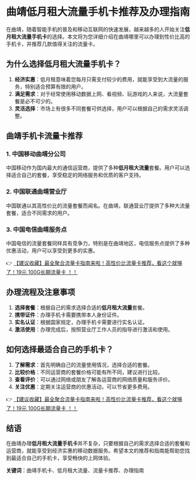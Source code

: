 # 曲靖低月租大流量手机卡推荐及办理指南

在曲靖，随着智能手机的普及和移动互联网的快速发展，越来越多的人开始关注**低月租大流量手机卡**的选择。本文将为您详细介绍在曲靖哪里可以办理到性价比高的手机卡，并推荐几款值得关注的流量卡。

## 为什么选择低月租大流量手机卡？

1. **经济实惠**：低月租意味着您每月只需支付较少的费用，就能享受到大流量的服务，特别适合预算有限的用户。
2. **满足需求**：对于经常使用移动数据上网、看视频、玩游戏的人来说，大流量套餐是必不可少的。
3. **灵活选择**：市场上有很多不同套餐可供选择，用户可以根据自己的需求灵活调整。

## 曲靖手机卡流量卡推荐

### 1. 中国移动曲靖分公司
中国移动作为国内最大的通信运营商，提供了多种**低月租大流量**套餐。用户可以选择适合自己的套餐，享受稳定的网络服务和优质的客户支持。

### 2. 中国联通曲靖营业厅
中国联通以其高性价比的流量套餐而闻名。在曲靖，联通营业厅提供了多种大流量套餐，适合不同需求的用户。

### 3. 中国电信曲靖服务点
中国电信的流量套餐同样具有竞争力，特别是在曲靖地区，电信服务点提供了多种优惠活动，用户可以享受到更多的实惠。

👉 [【建议收藏】最全聚合流量卡指南来啦！高性价比流量卡推荐，看这个就够了！19元 100G长期流量卡 ！！](https://bit.ly/Liuliangka)

## 办理流程及注意事项

1. **选择套餐**：根据自己的需求选择合适的**低月租大流量**套餐。
2. **携带证件**：办理手机卡需要携带本人身份证件。
3. **实名认证**：根据国家规定，办理手机卡需要进行实名认证。
4. **激活使用**：办理完成后，按照营业厅工作人员的指导进行激活和使用。

## 如何选择最适合自己的手机卡？

1. **了解需求**：首先明确自己的流量使用情况，选择合适的套餐。
2. **比较价格**：不同运营商的套餐价格可能有所不同，建议进行比较。
3. **查看评价**：可以通过网络或朋友了解各运营商的网络质量和服务评价。
4. **关注优惠**：定期关注运营商的优惠活动，可以节省更多费用。

👉 [【建议收藏】最全聚合流量卡指南来啦！高性价比流量卡推荐，看这个就够了！19元 100G长期流量卡 ！！](https://bit.ly/Liuliangka)

## 结语

在曲靖办理**低月租大流量手机卡**并不复杂，只要根据自己的需求选择合适的套餐和运营商，就能享受到经济实惠的移动数据服务。希望本文的推荐和指南能帮助您找到最适合自己的手机卡，享受畅快的上网体验。

**关键词**：曲靖手机卡、低月租大流量、流量卡推荐、办理指南